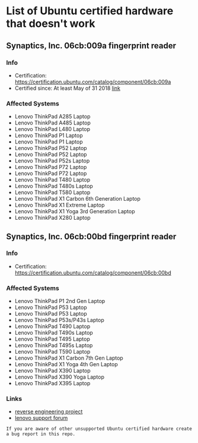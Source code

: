 # List of Ubuntu certified hardware that doesn't work

## Synaptics, Inc. 06cb:009a fingerprint reader
### Info
- Certification: https://certification.ubuntu.com/catalog/component/06cb:009a
- Certified since: At least May of 31 2018 [link](https://web.archive.org/web/20180331081129/https://certification.ubuntu.com/hardware/201801-26056/)
### Affected Systems
- Lenovo ThinkPad A285 Laptop
- Lenovo ThinkPad A485 Laptop
- Lenovo ThinkPad L480 Laptop
- Lenovo ThinkPad P1 Laptop
- Lenovo ThinkPad P1 Laptop
- Lenovo ThinkPad P52 Laptop
- Lenovo ThinkPad P52 Laptop
- Lenovo ThinkPad P52s Laptop
- Lenovo ThinkPad P72 Laptop
- Lenovo ThinkPad P72 Laptop
- Lenovo ThinkPad T480 Laptop
- Lenovo ThinkPad T480s Laptop
- Lenovo ThinkPad T580 Laptop
- Lenovo ThinkPad X1 Carbon 6th Generation Laptop
- Lenovo ThinkPad X1 Extreme Laptop
- Lenovo ThinkPad X1 Yoga 3rd Generation Laptop
- Lenovo ThinkPad X280 Laptop


## Synaptics, Inc. 06cb:00bd fingerprint reader
### Info
- Certification: https://certification.ubuntu.com/catalog/component/06cb:00bd 
### Affected Systems
- Lenovo ThinkPad P1 2nd Gen Laptop
- Lenovo ThinkPad P53 Laptop
- Lenovo ThinkPad P53 Laptop
- Lenovo ThinkPad P53s/P43s Laptop
- Lenovo ThinkPad T490 Laptop
- Lenovo ThinkPad T490s Laptop
- Lenovo ThinkPad T495 Laptop
- Lenovo ThinkPad T495s Laptop
- Lenovo ThinkPad T590 Laptop
- Lenovo ThinkPad X1 Carbon 7th Gen Laptop
- Lenovo ThinkPad X1 Yoga 4th Gen Laptop
- Lenovo ThinkPad X390 Laptop
- Lenovo ThinkPad X390 Yoga Laptop
- Lenovo ThinkPad X395 Laptop
### Links
- [reverse engineering project](https://github.com/nmikhailov/Validity90/issues/34)
- [lenovo support forum](https://forums.lenovo.com/t5/Other-Linux-Discussions/Linux-on-T495/m-p/4474320#M13440)

```If you are aware of other unsupported Ubuntu certified hardware create a bug report in this repo.```
